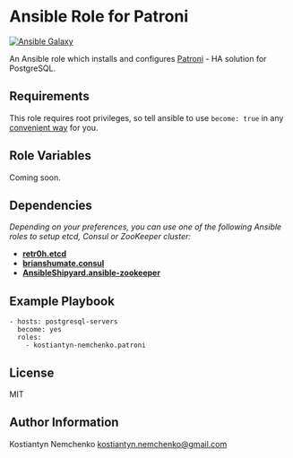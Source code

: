 # Ansible Role for Patroni

[![Ansible Galaxy](https://img.shields.io/badge/galaxy-kostiantyn--nemchenko.patroni-blue.svg)](https://galaxy.ansible.com/kostiantyn-nemchenko/patroni/)

An Ansible role which installs and configures [Patroni](https://github.com/zalando/patroni/) - HA solution for PostgreSQL.

## Requirements

This role requires root privileges, so tell ansible to use `become: true` in any [convenient way](http://docs.ansible.com/ansible/latest/become.html) for you.

## Role Variables

Coming soon.

## Dependencies

  _Depending on your preferences, you can use one of the following Ansible roles to setup etcd, Consul or ZooKeeper cluster:_
* [**retr0h.etcd**](https://github.com/retr0h/ansible-etcd)
* [**brianshumate.consul**](https://github.com/brianshumate/ansible-consul)
* [**AnsibleShipyard.ansible-zookeeper**](https://github.com/AnsibleShipyard/ansible-zookeeper)

## Example Playbook

    - hosts: postgresql-servers
      become: yes
      roles:
        - kostiantyn-nemchenko.patroni

## License

MIT

## Author Information
Kostiantyn Nemchenko <kostiantyn.nemchenko@gmail.com>
